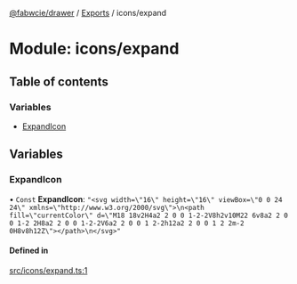 [@fabwcie/drawer](../README.md) / [Exports](../modules.md) / icons/expand

# Module: icons/expand

## Table of contents

### Variables

- [ExpandIcon](icons_expand.md#expandicon)

## Variables

### ExpandIcon

• `Const` **ExpandIcon**: ``"<svg width=\"16\" height=\"16\" viewBox=\"0 0 24 24\" xmlns=\"http://www.w3.org/2000/svg\">\n<path fill=\"currentColor\" d=\"M18 18v2H4a2 2 0 0 1-2-2V8h2v10M22 6v8a2 2 0 0 1-2 2H8a2 2 0 0 1-2-2V6a2 2 0 0 1 2-2h12a2 2 0 0 1 2 2m-2 0H8v8h12Z\"></path>\n</svg>"``

#### Defined in

[src/icons/expand.ts:1](https://github.com/fabwcie/drawer/blob/master/src/icons/expand.ts#L1)
